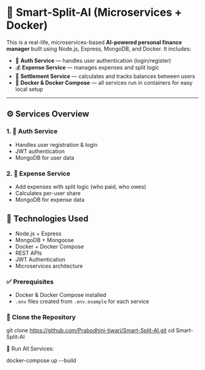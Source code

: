 # 💸 Smart-Split-AI (Microservices + Docker)

This is a real-life, microservices-based **AI-powered personal finance manager** built using Node.js, Express, MongoDB, and Docker. It includes:

- 🔐 **Auth Service** — handles user authentication (login/register)
- 💰 **Expense Service** — manages expenses and split logic
- 🤝 **Settlement Service** — calculates and tracks balances between users
- 🐳 **Docker & Docker Compose** — all services run in containers for easy local setup

---

## ⚙️ Services Overview

### 1. 🔐 Auth Service
- Handles user registration & login
- JWT authentication
- MongoDB for user data

### 2. 💸 Expense Service
- Add expenses with split logic (who paid, who owes)
- Calculates per-user share
- MongoDB for expense data


## 🧩 Technologies Used

- Node.js + Express
- MongoDB + Mongoose
- Docker + Docker Compose
- REST APIs
- JWT Authentication
- Microservices architecture

### ✅ Prerequisites

- Docker & Docker Compose installed
- `.env` files created from `.env.example` for each service

### 🔧 Clone the Repository

git clone https://github.com/Prabodhini-tiwari/Smart-Split-AI.git
cd Smart-Split-AI

🐳 Run All Services:

docker-compose up --build



